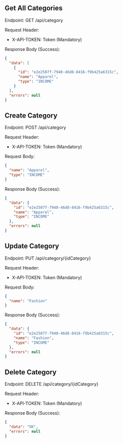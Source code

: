 ## Get All Categories

Endpoint: GET /api/category

Request Header:

- X-API-TOKEN: Token (Mandatory)

Response Body (Success):

```json
{
  "data": [
    {
      "id": "e2e2507f-7940-46d8-8416-f9b425a6315c",
      "name": "Apparel",
      "type": "INCOME"
    }
  ],
  "errors": null
}

```

## Create Category

Endpoint: POST /api/category

Request Header:

- X-API-TOKEN: Token (Mandatory)

Request Body:

```json
{
  "name": "Apparel",
  "type": "INCOME"
}
```

Response Body (Success):

```json
{
  "data": {
    "id": "e2e2507f-7940-46d8-8416-f9b425a6315c",
    "name": "Apparel",
    "type": "INCOME"
  },
  "errors": null
}

```

## Update Category

Endpoint: PUT /api/category/{idCategory}

Request Header:

- X-API-TOKEN: Token (Mandatory)

Request Body:

```json
{
  "name": "Fashion"
}
```

Response Body (Success):

```json
{
  "data": {
    "id": "e2e2507f-7940-46d8-8416-f9b425a6315c",
    "name": "Fashion",
    "type": "INCOME"
  },
  "errors": null
}

```

## Delete Category

Endpoint: DELETE /api/category/{idCategory}

Request Header:

- X-API-TOKEN: Token (Mandatory)

Response Body (Success):

```json
{
  "data": "OK",
  "errors": null
}
```